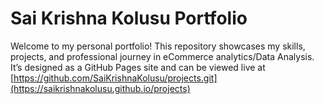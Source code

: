 # **Sai Krishna Kolusu Portfolio**  
Welcome to my personal portfolio! This repository showcases my skills, projects, and professional journey in eCommerce analytics/Data Analysis. It’s designed as a GitHub Pages site and can be viewed live at [https://github.com/SaiKrishnaKolusu/projects.git](https://saikrishnakolusu.github.io/projects)

